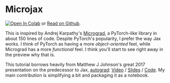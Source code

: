 # Microjax

<a target="_blank" href="https://colab.research.google.com/github/joelburget/microjax/blob/main/tutorial.ipynb"><img src="https://colab.research.google.com/assets/colab-badge.svg" alt="Open In Colab"/></a> or <a href="https://github.com/joelburget/microjax/blob/main/tutorial.ipynb">Read on Github</a>.

This is inspired by Andrej Karpathy's [Micrograd](https://github.com/karpathy/micrograd/tree/master), a PyTorch-like library in about 150 lines of code. Despite PyTorch's popularity, I prefer the way Jax works. I think of PyTorch as having a more _object-oriented_ feel, while Micrograd has a more _functional_ feel. I think you'll start to see right away in the preview why that is.

This tutorial borrows heavily from Matthew J Johnson's great 2017 presentation on the predecessor to Jax, [autograd](https://github.com/hips/autograd): [Video](https://videolectures.net/videos/deeplearning2017_johnson_automatic_differentiation) / [Slides](https://www.cs.toronto.edu/~duvenaud/talks/Johnson-Automatic-Differentiation.pdf) / [Code](https://github.com/mattjj/autodidact). My main contribution is simplifying a bit and packaging it as a notebook.
